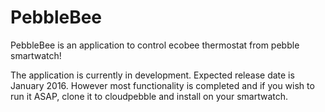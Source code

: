 # PebbleBee
PebbleBee is an application to control ecobee thermostat from pebble smartwatch!

The application is currently in development. Expected release date is January 2016. However most functionality is completed and if you wish to run it ASAP, clone it to cloudpebble and install on your smartwatch.
